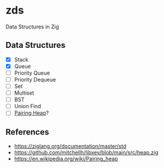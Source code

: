 # zds
Data Structures in Zig

## Data Structures

- [x] Stack
- [x] Queue
- [ ] Priority Queue
- [ ] Priority Dequeue
- [ ] Set
- [ ] Multiset
- [ ] BST
- [ ] Union Find
- [ ] [Pairing Heap](https://en.wikipedia.org/wiki/Pairing_heap)?

## References

- https://ziglang.org/documentation/master/std
- https://github.com/mitchellh/libxev/blob/main/src/heap.zig
- https://en.wikipedia.org/wiki/Pairing_heap
